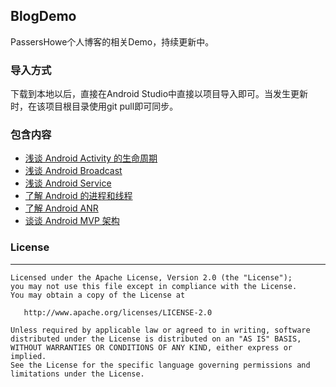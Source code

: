 ﻿## BlogDemo
 PassersHowe个人博客的相关Demo，持续更新中。
 
### 导入方式
 下载到本地以后，直接在Android Studio中直接以项目导入即可。当发生更新时，在该项目根目录使用git pull即可同步。
 
### 包含内容
- [浅谈 Android Activity 的生命周期](http://www.passershowe.com/2017/03/26/Android-Activity/)
- [浅谈 Android Broadcast](http://www.passershowe.com/2017/04/05/Android-BroadcastReceiver/)
- [浅谈 Android Service](http://www.passershowe.com/2017/04/11/Android-Service/)
- [了解 Android 的进程和线程](http://www.passershowe.com/2017/04/16/Android-Thread/)
- [了解 Android ANR](http://www.passershowe.com/2017/04/19/Android-ANR/)
- [谈谈 Android MVP 架构](http://www.passershowe.com/2017/04/24/Android-MVP/)

### License
-------

    Licensed under the Apache License, Version 2.0 (the "License");
    you may not use this file except in compliance with the License.
    You may obtain a copy of the License at

       http://www.apache.org/licenses/LICENSE-2.0

    Unless required by applicable law or agreed to in writing, software
    distributed under the License is distributed on an "AS IS" BASIS,
    WITHOUT WARRANTIES OR CONDITIONS OF ANY KIND, either express or implied.
    See the License for the specific language governing permissions and
    limitations under the License.
 
 
